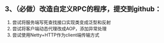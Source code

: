 ## 3、（必做）改造自定义RPC的程序，提交到github：

1. 尝试将服务端写死查找接口实现类变成泛型和反射 
2. 尝试将客户端动态代理改成AOP，添加异常处理
3. 尝试使用Netty+HTTP作为client端传输方式